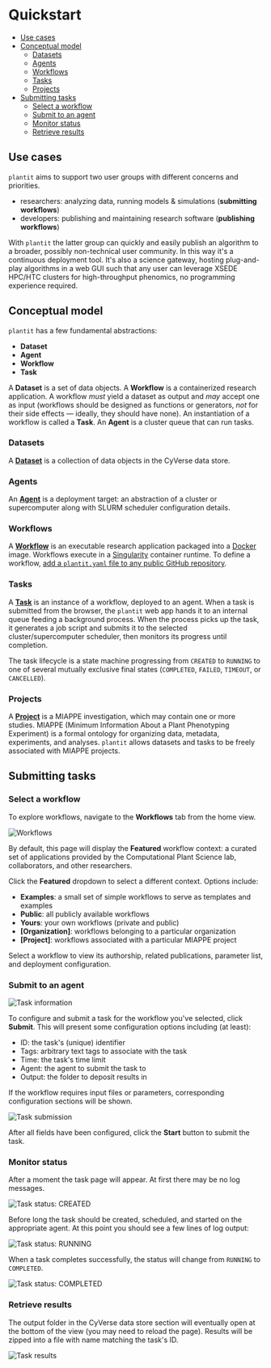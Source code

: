 # Quickstart

<!-- START doctoc generated TOC please keep comment here to allow auto update -->
<!-- DON'T EDIT THIS SECTION, INSTEAD RE-RUN doctoc TO UPDATE -->


- [Use cases](#use-cases)
- [Conceptual model](#conceptual-model)
  - [Datasets](#datasets)
  - [Agents](#agents)
  - [Workflows](#workflows)
  - [Tasks](#tasks)
  - [Projects](#projects)
- [Submitting tasks](#submitting-tasks)
  - [Select a workflow](#select-a-workflow)
  - [Submit to an agent](#submit-to-an-agent)
  - [Monitor status](#monitor-status)
  - [Retrieve results](#retrieve-results)

<!-- END doctoc generated TOC please keep comment here to allow auto update -->

## Use cases

`plantit` aims to support two user groups with different concerns and priorities.

- researchers: analyzing data, running models & simulations (**submitting workflows**)
- developers: publishing and maintaining research software (**publishing workflows**)

With `plantit` the latter group can quickly and easily publish an algorithm to a broader, possibly non-technical user community. In this way it's a continuous deployment tool. It's also a science gateway, hosting plug-and-play algorithms in a web GUI such that any user can leverage XSEDE HPC/HTC clusters for high-throughput phenomics, no programming experience required.

## Conceptual model

`plantit` has a few fundamental abstractions:

- <i class="fas fa-database fa-1x fa-fw"></i> **Dataset**
- <i class="fas fa-server fa-1x fa-fw"></i> **Agent**
- <i class="fas fa-stream fa-1x fa-fw"></i> **Workflow**
- <i class="fas fa-tasks fa-1x fa-fw"></i> **Task**

A <i class="fas fa-database fa-1x fa-fw"></i> **Dataset** is a set of data objects. A <i class="fas fa-stream fa-1x fa-fw"></i> **Workflow** is a containerized research application. A workflow *must* yield a dataset as output and *may* accept one as input (workflows should be designed as functions or generators, *not* for their side effects &mdash; ideally, they should have none). An instantiation of a workflow is called a <i class="fas fa-tasks fa-1x fa-fw"></i> **Task**. An <i class="fas fa-server fa-1x fa-fw"></i> **Agent** is a cluster queue that can run tasks.

### Datasets

A <i class="fas fa-database fa-1x fa-fw"></i> [**Dataset**](../concepts/datasets.md) is a collection of data objects in the CyVerse data store. 

### Agents

An <i class="fas fa-server fa-1x fa-fw"></i> [**Agent**](../concepts/agents.md) is a deployment target: an abstraction of a cluster or supercomputer along with SLURM scheduler configuration details.

### Workflows

A <i class="fas fa-stream fa-1x fa-fw"></i> [**Workflow**](../concepts/workflows.md) is an executable research application packaged into a [Docker](https://www.docker.com/) image. Workflows execute in a [Singularity](https://sylabs.io/singularity/) container runtime. To define a workflow, [add a `plantit.yaml` file to any public GitHub repository](../concepts/workflows.md).

### Tasks

A <i class="fas fa-tasks fa-1x fa-fw"></i> [**Task**](../concepts/tasks.md) is an instance of a workflow, deployed to an agent. When a task is submitted from the browser, the `plantit` web app hands it to an internal queue feeding a background process. When the process picks up the task, it generates a job script and submits it to the selected cluster/supercomputer scheduler, then monitors its progress until completion.

The task lifecycle is a state machine progressing from `CREATED` to `RUNNING` to one of several mutually exclusive final states (`COMPLETED`,  `FAILED`, `TIMEOUT`, or `CANCELLED`).

### Projects

A <i class="fas fa-seedling fa-1x fa-fw"></i> [**Project**](../concepts/projects.md) is a MIAPPE investigation, which may contain one or more studies. MIAPPE (Minimum Information About a Plant Phenotyping Experiment) is a formal ontology for organizing data, metadata, experiments, and analyses. `plantit` allows datasets and tasks to be freely associated with MIAPPE projects.

## Submitting tasks

### Select a workflow

To explore workflows, navigate to the <i class="fas fa-stream fa-1x fa-fw"></i> **Workflows** tab from the home view.

![Workflows](../../media/workflows.png)

By default, this page will display the <i class="fas fa-certificate fa-1x fa-fw"></i> **Featured** workflow context: a curated set of applications provided by the Computational Plant Science lab, collaborators, and other researchers. 

Click the <i class="fas fa-certificate fa-1x fa-fw"></i> **Featured** dropdown to select a different context. Options include:

- <i class="fas fa-pin fa-1x fa-fw"></i> **Examples**: a small set of simple workflows to serve as templates and examples
- <i class="fas fa-users fa-1x fa-fw"></i> **Public**: all publicly available workflows
- <i class="fas fa-user fa-1x fa-fw"></i> **Yours**: your own workflows (private and public)
- <i class="fas fa-building fa-1x fa-fw"></i> **[Organization]**: workflows belonging to a particular organization
- <i class="fas fa-sprout fa-1x fa-fw"></i> **[Project]**: workflows associated with a particular MIAPPE project

Select a workflow to view its authorship, related publications, parameter list, and deployment configuration.

### Submit to an agent

![Task information](../../media/workflow_info.png)

To configure and submit a task for the workflow you've selected, click <i class="fas fa-terminal fa-1x fa-fw"></i> **Submit**. This will present some configuration options including (at least):

- ID: the task's (unique) identifier
- Tags: arbitrary text tags to associate with the task
- Time: the task's time limit
- Agent: the agent to submit the task to
- Output: the folder to deposit results in

If the workflow requires input files or parameters, corresponding configuration sections will be shown.

![Task submission](../../media/workflow_submit.png)

After all fields have been configured, click the <i class="fas fa-angle-right fa-1x fa-fw"></i> **Start** button to submit the task.

### Monitor status

After a moment the task page will appear. At first there may be no log messages.

![Task status: `CREATED`](../../media/task_created.png)

Before long the task should be created, scheduled, and started on the appropriate agent. At this point you should see a few lines of log output:

![Task status: `RUNNING`](../../media/task_running.png)

When a task completes successfully, the status will change from `RUNNING` to `COMPLETED`.

![Task status: `COMPLETED`](../../media/task_completed.png)

### Retrieve results

The output folder in the CyVerse data store section will eventually open at the bottom of the view (you may need to reload the page). Results will be zipped into a file with name matching the task's ID.

![Task results](../../media/task_results.png)
